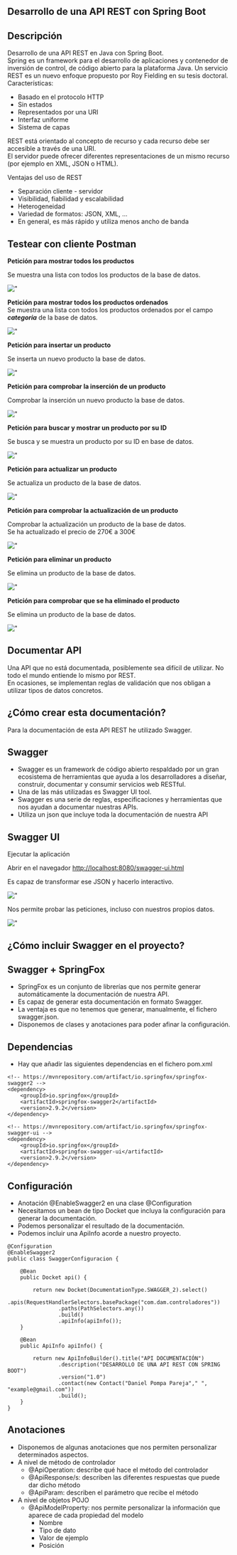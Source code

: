 ## Desarrollo de una API REST con Spring Boot

## Descripción

Desarrollo de una API REST en Java con Spring Boot.  
Spring es un framework para el desarrollo de aplicaciones y contenedor de inversión de control, de código abierto para la plataforma Java.  Un servicio REST es un nuevo enfoque propuesto por Roy Fielding en su tesis doctoral.  
Características:  
- Basado en el protocolo HTTP
- Sin estados
- Representados por una URI
- Interfaz uniforme
- Sistema de capas

REST está orientado al concepto de recurso y cada recurso debe ser accesible a través de una URI.  
El servidor puede ofrecer diferentes representaciones de un mismo recurso (por ejemplo en XML, JSON o HTML).

Ventajas del uso de REST
- Separación cliente - servidor
- Visibilidad, fiabilidad y escalabilidad
- Heterogeneidad
- Variedad de formatos: JSON, XML, ...
- En general, es más rápido y utiliza menos ancho de banda

## Testear con cliente Postman

**Petición para mostrar todos los productos**  

Se muestra una lista con todos los productos de la base de datos.

!["](/files/listar-productos.png)

**Petición para mostrar todos los productos ordenados**  
Se muestra una lista con todos los productos ordenados por el campo ***categoria*** de la base de datos.

!["](/files/productos-ordenados.png)

**Petición para insertar un producto**  

Se inserta un nuevo producto la base de datos.

!["](/files/insertar.png)

**Petición para comprobar la inserción de un producto**  

Comprobar la inserción un nuevo producto la base de datos.

!["](/files/comprobar-insertar.png)

**Petición para buscar y mostrar un producto por su ID**  

Se busca y se muestra un producto por su ID en base de datos.

!["](/files/producto.png)

**Petición para actualizar un producto**  

Se actualiza un producto de la base de datos.

!["](/files/actualizar.png)

**Petición para comprobar la actualización de un producto**  

Comprobar la actualización un producto de la base de datos.  
Se ha actualizado el precio de 270€ a 300€

!["](/files/comprobar-actualizar.png)

**Petición para eliminar un producto**  

Se elimina un producto de la base de datos.

!["](/files/eliminar.png)

**Petición para comprobar que se ha eliminado el producto**  

Se elimina un producto de la base de datos.

!["](/files/comprobar-eliminar.png)

## Documentar API

Una API que no está documentada, posiblemente sea difícil de utilizar.
No todo el mundo entiende lo mismo por REST.  
En ocasiones, se implementan reglas de validación que nos obligan a utilizar tipos de datos concretos.  

## ¿Cómo crear esta documentación?

Para la documentación de esta API REST he utilizado Swagger.

## Swagger

- Swagger es un framework de código abierto respaldado por un gran ecosistema de herramientas que ayuda a los desarrolladores a
diseñar, construir, documentar y consumir servicios web RESTful.
- Una de las más utilizadas es Swagger UI tool.
- Swagger es una serie de reglas, especificaciones y herramientas que nos ayudan a documentar nuestras APIs.
- Utiliza un json que incluye toda la documentación de nuestra API  

## Swagger UI

Ejecutar la aplicación 

Abrir en el navegador [http://localhost:8080/swagger-ui.html](http://localhost:8080/swagger-ui.html)

Es capaz de transformar ese JSON y hacerlo interactivo.

!["](/files/swagger-inicio.png)  

Nos permite probar las peticiones, incluso con nuestros propios datos.

!["](/files/swagger-peticiones.png) 

## ¿Cómo incluir Swagger en el proyecto?  

## Swagger + SpringFox 

- SpringFox es un conjunto de librerías que nos permite generar automáticamente la documentación de nuestra API.
- Es capaz de generar esta documentación en formato Swagger.
- La ventaja es que no tenemos que generar, manualmente, el fichero swagger.json.
- Disponemos de clases y anotaciones para poder afinar la configuración.  

## Dependencias  

- Hay que añadir las siguientes dependencias en el fichero pom.xml  

~~~
<!-- https://mvnrepository.com/artifact/io.springfox/springfox-swagger2 -->
<dependency>
	<groupId>io.springfox</groupId>
	<artifactId>springfox-swagger2</artifactId>
	<version>2.9.2</version>
</dependency>

<!-- https://mvnrepository.com/artifact/io.springfox/springfox-swagger-ui -->
<dependency>
	<groupId>io.springfox</groupId>
	<artifactId>springfox-swagger-ui</artifactId>
	<version>2.9.2</version>
</dependency>
 ~~~
 ## Configuración  
- Anotación @EnableSwagger2 en una clase @Configuration
- Necesitamos un bean de tipo Docket que incluya la configuración para generar la documentación.
- Podemos personalizar el resultado de la documentación.
- Podemos incluir una ApiInfo acorde a nuestro proyecto.

~~~
@Configuration
@EnableSwagger2
public class SwaggerConfiguracion {

	@Bean
	public Docket api() {

		return new Docket(DocumentationType.SWAGGER_2).select()
				.apis(RequestHandlerSelectors.basePackage("com.dam.controladores"))
				.paths(PathSelectors.any())
				.build()
				.apiInfo(apiInfo());
	}
	
	@Bean
	public ApiInfo apiInfo() {
		
		return new ApiInfoBuilder().title("API DOCUMENTACIÓN")
				.description("DESARROLLO DE UNA API REST CON SPRING BOOT")
				.version("1.0")
				.contact(new Contact("Daniel Pompa Pareja"," ", "example@gmail.com"))
				.build();
	}
}
~~~

## Anotaciones

- Disponemos de algunas anotaciones que nos permiten personalizar determinados aspectos.
- A nivel de método de controlador
	- @ApiOperation: describe qué hace el método del controlador
	- @ApiResponse/s: describen las diferentes respuestas que puede dar dicho método
	- @ApiParam: describen el parámetro que recibe el método
- A nivel de objetos POJO
	- @ApiModelProperty: nos permite personalizar la información que aparece de cada propiedad del modelo
		- Nombre
		- Tipo de dato
		- Valor de ejemplo
		- Posición
